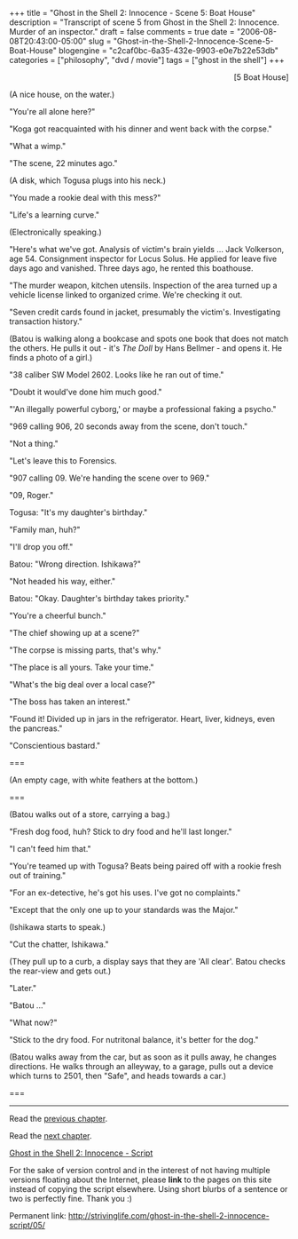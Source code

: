 +++
title = "Ghost in the Shell 2: Innocence - Scene 5: Boat House"
description = "Transcript of scene 5 from Ghost in the Shell 2: Innocence.  Murder of an inspector."
draft = false
comments = true
date = "2006-08-08T20:43:00-05:00"
slug = "Ghost-in-the-Shell-2-Innocence-Scene-5-Boat-House"
blogengine = "c2caf0bc-6a35-432e-9903-e0e7b22e53db"
categories = ["philosophy", "dvd / movie"]
tags = ["ghost in the shell"]
+++

<p style="text-align: right">
[5 Boat House]
</p>
<p>
(A nice house, on the water.)
</p>
<p>
&quot;You&#39;re all alone here?&quot;
</p>
<p>
&quot;Koga got reacquainted with his dinner and went back with the corpse.&quot;
</p>
<p>
&quot;What a wimp.&quot;
</p>
<!--more-->
<p>
&quot;The scene, 22 minutes ago.&quot;
</p>
<p>
(A disk, which Togusa plugs into his neck.)
</p>
<p>
&quot;You made a rookie deal with this mess?&quot;
</p>
<p>
&quot;Life&#39;s a learning curve.&quot;
</p>
<!--adsense-->
<p>
(Electronically speaking.)
</p>
<p>
&quot;Here&#39;s what we&#39;ve got. Analysis of victim&#39;s brain yields ... Jack Volkerson, age 54. Consignment inspector for Locus Solus. He applied for leave five days ago and vanished. Three days ago, he rented this boathouse.
</p>
<p>
&quot;The murder weapon, kitchen utensils. Inspection of the area turned up a vehicle license linked to organized crime. We&#39;re checking it out.
</p>
<p>
&quot;Seven credit cards found in jacket, presumably the victim&#39;s. Investigating transaction history.&quot;
</p>
<p>
(Batou is walking along a bookcase and spots one book that does not match the others.  He pulls it out - it&#39;s <em>The Doll</em> by Hans Bellmer - and opens it. He finds a photo of a girl.)
</p>
<p>
&quot;38 caliber SW Model 2602. Looks like he ran out of time.&quot;
</p>
<p>
&quot;Doubt it would&#39;ve done him much good.&quot;
</p>
<p>
&quot;&#39;An illegally powerful cyborg,&#39; or maybe a professional faking a psycho.&quot;
</p>
<p>
&quot;969 calling 906, 20 seconds away from the scene, don&#39;t touch.&quot;
</p>
<p>
&quot;Not a thing.&quot;
</p>
<p>
&quot;Let&#39;s leave this to Forensics.
</p>
<p>
&quot;907 calling 09. We&#39;re handing the scene over to 969.&quot;
</p>
<p>
&quot;09, Roger.&quot;
</p>
<p>
Togusa: &quot;It&#39;s my daughter&#39;s birthday.&quot;
</p>
<p>
&quot;Family man, huh?&quot;
</p>
<p>
&quot;I&#39;ll drop you off.&quot;
</p>
<p>
Batou: &quot;Wrong direction. Ishikawa?&quot;
</p>
<p>
&quot;Not headed his way, either.&quot;
</p>
<p>
Batou: &quot;Okay. Daughter&#39;s birthday takes priority.&quot;
</p>
<p>
&quot;You&#39;re a cheerful bunch.&quot;
</p>
<p>
&quot;The chief showing up at a scene?&quot;
</p>
<p>
&quot;The corpse is missing parts, that&#39;s why.&quot;
</p>
<p>
&quot;The place is all yours. Take your time.&quot;
</p>
<p>
&quot;What&#39;s the big deal over a local case?&quot;
</p>
<p>
&quot;The boss has taken an interest.&quot;
</p>
<p>
&quot;Found it! Divided up in jars in the refrigerator. Heart, liver, kidneys, even the pancreas.&quot;
</p>
<p>
&quot;Conscientious bastard.&quot;
</p>
<p>
===
</p>
<p>
(An empty cage, with white feathers at the bottom.)
</p>
<p>
===
</p>
<p>
(Batou walks out of a store, carrying a bag.)
</p>
<p>
&quot;Fresh dog food, huh? Stick to dry food and he&#39;ll last longer.&quot;
</p>
<p>
&quot;I can&#39;t feed him that.&quot;
</p>
<p>
&quot;You&#39;re teamed up with Togusa? Beats being paired off with a rookie fresh out of training.&quot;
</p>
<p>
&quot;For an ex-detective, he&#39;s got his uses. I&#39;ve got no complaints.&quot;
</p>
<p>
&quot;Except that the only one up to your standards was the Major.&quot;
</p>
<p>
(Ishikawa starts to speak.)
</p>
<p>
&quot;Cut the chatter, Ishikawa.&quot;
</p>
<p>
(They pull up to a curb, a display says that they are &#39;All clear&#39;.  Batou checks the rear-view and gets out.)
</p>
<p>
&quot;Later.&quot;
</p>
<p>
&quot;Batou ...&quot;
</p>
<p>
&quot;What now?&quot;
</p>
<p>
&quot;Stick to the dry food. For nutritonal balance, it&#39;s better for the dog.&quot;
</p>
<p>
(Batou walks away from the car, but as soon as it pulls away, he changes directions.  He walks through an alleyway, to a garage, pulls out a device which turns to 2501, then &quot;Safe&quot;, and heads towards a car.)
</p>
<p>
===
</p>
<hr />
<p>
Read the <a href="http://strivinglife.com/ghost-in-the-shell-2-innocence-script/04/">previous chapter</a>.
</p>
<p>
Read the <a href="http://strivinglife.com/ghost-in-the-shell-2-innocence-script/06/">next chapter</a>.
</p>
<p>
<a href="http://strivinglife.com/ghost-in-the-shell-2-innocence-script/">Ghost in the Shell 2: Innocence - Script</a>
</p>
<div class="tip">
<p>
For the sake of version control and in the interest of not having multiple versions floating about the Internet, please <strong>link</strong> to the pages on this site instead of copying the script elsewhere. Using short blurbs of a sentence or two is perfectly fine.  Thank you :)
</p>
<p>
Permanent link: <a href="http://strivinglife.com/ghost-in-the-shell-2-innocence-script/05/">http://strivinglife.com/ghost-in-the-shell-2-innocence-script/05/</a>
</p>
</div>

